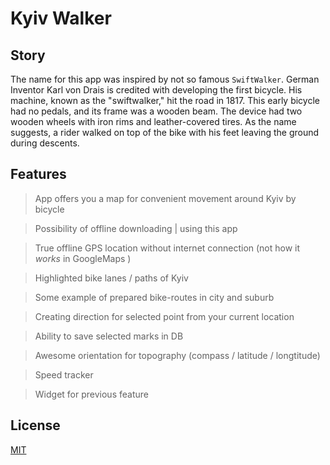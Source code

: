 # Kyiv Walker

## Story

The name for this app was inspired by not so famous `SwiftWalker`.
German Inventor Karl von Drais is credited with developing the first bicycle. 
His machine, known as the "swiftwalker," hit the road in 1817. 
This early bicycle had no pedals, and its frame was a wooden beam. 
The device had two wooden wheels with iron rims and leather-covered tires.
As the name suggests, a rider walked on top of the bike with his feet leaving the ground during descents.

## Features

> App offers you a map for convenient movement around Kyiv by bicycle

> Possibility of offline downloading | using this app

> True offline GPS location without internet connection (not how it *works* in GoogleMaps )

> Highlighted bike lanes / paths of Kyiv

> Some example of prepared bike-routes in city and suburb 

> Creating direction for selected point from your current location

> Ability to save selected marks in DB

> Awesome orientation for topography (compass / latitude / longtitude)

> Speed tracker

> Widget for previous feature

## License

[MIT](https://github.com/gapiyka/KyivWalker/blob/main/LICENSE)